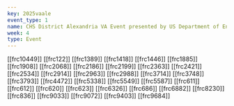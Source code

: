 ```yaml
---
key: 2025vaale
event_type: 1
name: CHS District Alexandria VA Event presented by US Department of Energy
week: 4
type: Event
---
```

[[frc10449]]
[[frc122]]
[[frc1389]]
[[frc1418]]
[[frc1446]]
[[frc1885]]
[[frc1908]]
[[frc2068]]
[[frc2186]]
[[frc2199]]
[[frc2363]]
[[frc2421]]
[[frc2534]]
[[frc2914]]
[[frc2963]]
[[frc2988]]
[[frc3714]]
[[frc3748]]
[[frc3793]]
[[frc4472]]
[[frc5338]]
[[frc5549]]
[[frc5587]]
[[frc611]]
[[frc612]]
[[frc620]]
[[frc623]]
[[frc6326]]
[[frc686]]
[[frc6882]]
[[frc8230]]
[[frc836]]
[[frc9033]]
[[frc9072]]
[[frc9403]]
[[frc9684]]
